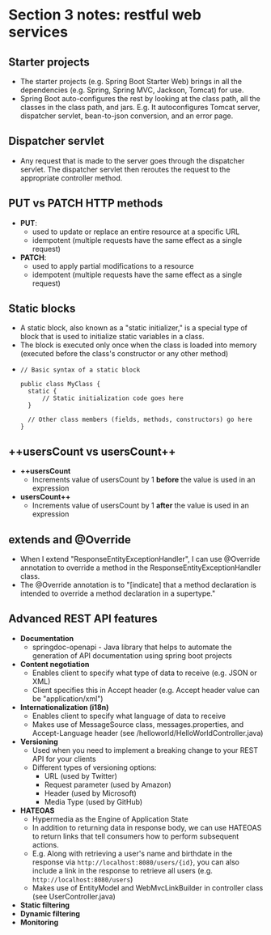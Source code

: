 # Section 3 notes: restful web services

## Starter projects
- The starter projects (e.g. Spring Boot Starter Web) brings in all the dependencies (e.g. Spring, Spring MVC, Jackson, Tomcat) for use.
- Spring Boot auto-configures the rest by looking at the class path, all the classes in the class path, and jars. E.g. It autoconfigures Tomcat server, dispatcher servlet, bean-to-json conversion, and an error page.

## Dispatcher servlet
- Any request that is made to the server goes through the dispatcher servlet. The dispatcher servlet then reroutes the
request to the appropriate controller method.

## PUT vs PATCH HTTP methods
- **PUT**: 
  - used to update or replace an entire resource at a specific URL
  - idempotent (multiple requests have the same effect as a single request)
- **PATCH**:
  - used to apply partial modifications to a resource
  - idempotent (multiple requests have the same effect as a single request)

## Static blocks
- A static block, also known as a "static initializer," is a special type of block that is used to initialize static variables in a class.
- The block is executed only once when the class is loaded into memory (executed before the class's constructor or any other method)
- ```
  // Basic syntax of a static block
  
  public class MyClass {
    static {
        // Static initialization code goes here
    }

    // Other class members (fields, methods, constructors) go here
  }
  ```

## ++usersCount vs usersCount++
- **++usersCount**
  - Increments value of usersCount by 1 __before__ the value is used in an expression
- **usersCount++**
  - Increments value of usersCount by 1 __after__ the value is used in an expression

## extends and @Override
- When I extend "ResponseEntityExceptionHandler", I can use @Override annotation to override a method in the ResponseEntityExceptionHandler class.
- The @Override annotation is to "[indicate] that a method declaration is intended to override a method declaration in a supertype."

## Advanced REST API features
- **Documentation**
  - springdoc-openapi - Java library that helps to automate the generation of API documentation using spring boot projects
- **Content negotiation**
  - Enables client to specify what type of data to receive (e.g. JSON or XML)
  - Client specifies this in Accept header (e.g. Accept header value can be "application/xml")
- **Internationalization (i18n)**
  - Enables client to specify what language of data to receive
  - Makes use of MessageSource class, messages.properties, and Accept-Language header (see /helloworld/HelloWorldController.java)
- **Versioning**
  - Used when you need to implement a breaking change to your REST API for your clients
  - Different types of versioning options:
    - URL (used by Twitter)
    - Request parameter (used by Amazon)
    - Header (used by Microsoft)
    - Media Type (used by GitHub)
- **HATEOAS**
  - Hypermedia as the Engine of Application State
  - In addition to returning data in response body, we can use HATEOAS to return links that tell consumers how to perform subsequent actions.
  - E.g. Along with retrieving a user's name and birthdate in the response via `http://localhost:8080/users/{id}`, you can also include a link in the response to retrieve all users (e.g. `http://localhost:8080/users`)
  - Makes use of EntityModel and WebMvcLinkBuilder in controller class (see UserController.java)
- **Static filtering**
- **Dynamic filtering**
- **Monitoring**